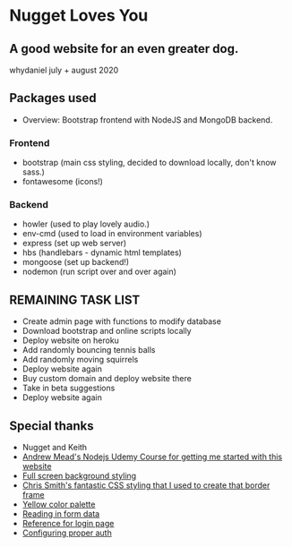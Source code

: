 # Nugget Loves You
## A good website for an even greater dog.
whydaniel july + august 2020

## Packages used
- Overview: Bootstrap frontend with NodeJS and MongoDB backend. 
### Frontend
- bootstrap (main css styling, decided to download locally, don't know sass.)
- fontawesome (icons!)
### Backend
- howler (used to play lovely audio.)
- env-cmd (used to load in environment variables)
- express (set up web server)
- hbs (handlebars - dynamic html templates)
- mongoose (set up backend!)
- nodemon (run script over and over again)

## REMAINING TASK LIST
- Create admin page with functions to modify database
- Download bootstrap and online scripts locally
- Deploy website on heroku
- Add randomly bouncing tennis balls
- Add randomly moving squirrels
- Deploy website again
- Buy custom domain and deploy website there
- Take in beta suggestions
- Deploy website again

## Special thanks
- Nugget and Keith
- [Andrew Mead's Nodejs Udemy Course for getting me started with this website](https://www.udemy.com/course/the-complete-nodejs-developer-course-2/)
- [Full screen background styling](https://mdbootstrap.com/snippets/jquery/mdbootstrap/102236)
- [Chris Smith's fantastic CSS styling that I used to create that border frame](https://codepen.io/chris22smith/pen/PbBwjp)
- [Yellow color palette](https://graf1x.com/shades-of-yellow-color-palette-chart/)
- [Reading in form data](https://javascript.info/formdata)
- [Reference for login page](https://bootsnipp.com/snippets/dldxB)
- [Configuring proper auth](https://stackabuse.com/handling-authentication-in-express-js/)